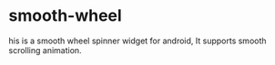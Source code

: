smooth-wheel
============

his is a smooth wheel spinner widget for android, It supports smooth scrolling animation. 